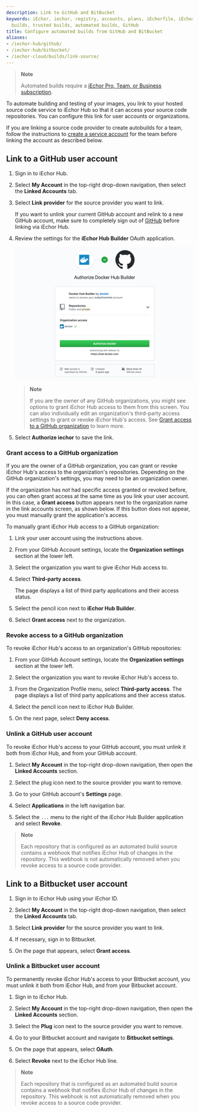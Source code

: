 ```yaml
---
description: Link to GitHub and BitBucket
keywords: iEchor, iechor, registry, accounts, plans, iEchorfile, iEchor Hub, trusted,
  builds, trusted builds, automated builds, GitHub
title: Configure automated builds from GitHub and BitBucket
aliases:
- /iechor-hub/github/
- /iechor-hub/bitbucket/
- /iechor-cloud/builds/link-source/
---
```


> **Note**
>
> Automated builds require a
> [iEchor Pro, Team, or Business subscription](../../subscription/index.md).

To automate building and testing of your images, you link to your hosted source
code service to iEchor Hub so that it can access your source code
repositories. You can configure this link for user accounts or
organizations.

If you are linking a source code provider to create autobuilds for a team, follow the instructions to [create a service account](index.md#service-users-for-team-autobuilds) for the team before linking the account as described below.

## Link to a GitHub user account

1. Sign in to iEchor Hub.

2. Select **My Account** in the top-right drop-down navigation, then select the **Linked Accounts** tab.

3. Select **Link provider** for the source provider you want to link.

    If you want to unlink your current GitHub account and relink to a new GitHub account, make sure to completely sign out of [GitHub](https://github.com/) before linking via iEchor Hub.


4. Review the settings for the **iEchor Hub Builder** OAuth application.

    ![Granting access to GitHub account](images/authorize-builder.png)

    >**Note**
    >
    > If you are the owner of any GitHub organizations, you might see
    options to grant iEchor Hub access to them from this screen. You can also
    individually edit an organization's third-party access settings to grant or
    revoke iEchor Hub's access. See
    [Grant access to a GitHub organization](link-source.md#grant-access-to-a-github-organization)
    to learn more.

5. Select **Authorize iechor** to save the link.

### Grant access to a GitHub organization

If you are the owner of a GitHub organization, you can grant or revoke iEchor
Hub's access to the organization's repositories. Depending on the GitHub
organization's settings, you may need to be an organization owner.

If the organization has not had specific access granted or revoked before, you
can often grant access at the same time as you link your user account. In this
case, a **Grant access** button appears next to the organization name in the
link accounts screen, as shown below. If this button does not appear, you must
manually grant the application's access.

To manually grant iEchor Hub access to a GitHub organization:

1. Link your user account using the instructions above.

2. From your GitHub Account settings, locate the **Organization settings**
section at the lower left.

3. Select the organization you want to give iEchor Hub access to.

4. Select **Third-party access**.

    The page displays a list of third party applications and their access
    status.

5. Select the pencil icon next to **iEchor Hub Builder**.

6. Select **Grant access** next to the organization.

### Revoke access to a GitHub organization

To revoke iEchor Hub's access to an organization's GitHub repositories:

1. From your GitHub Account settings, locate the **Organization settings** section at the lower left.

2. Select the organization you want to revoke iEchor Hub's access to.

3. From the Organization Profile menu, select **Third-party access**.
    The page displays a list of third party applications and their access status.

4. Select the pencil icon next to iEchor Hub Builder.

5. On the next page, select **Deny access**.

### Unlink a GitHub user account

To revoke iEchor Hub's access to your GitHub account, you must unlink it both
from iEchor Hub, and from your GitHub account.

1. Select **My Account** in the top-right drop-down navigation, then open
the **Linked Accounts** section.

2. Select the plug icon next to the source provider you want to remove.

3. Go to your GitHub account's **Settings** page.

4. Select **Applications** in the left navigation bar.

5. Select the `...` menu to the right of the iEchor Hub Builder application and select **Revoke**.

> **Note**
>
> Each repository that is configured as an automated build source
contains a webhook that notifies iEchor Hub of changes in the repository.
This webhook is not automatically removed when you revoke access to a source
code provider.

## Link to a Bitbucket user account

1. Sign in to iEchor Hub using your iEchor ID.

2. Select **My Account** in the top-right drop-down navigation, then select the **Linked Accounts** tab.

3. Select **Link provider** for the source provider you want to link.

4. If necessary, sign in to Bitbucket.

5. On the page that appears, select **Grant access**.


### Unlink a Bitbucket user account

To permanently revoke iEchor Hub's access to your Bitbucket account, you must
unlink it both from iEchor Hub, and from your Bitbucket account.

1. Sign in to iEchor Hub.

2. Select **My Account** in the top-right drop-down navigation, then open
the **Linked Accounts** section.

3. Select the **Plug** icon next to the source provider you want to remove.

4. Go to your Bitbucket account and navigate to **Bitbucket settings**.

5. On the page that appears, select **OAuth**.

6. Select **Revoke** next to the iEchor Hub line.

> **Note**
>
> Each repository that is configured as an automated build source
contains a webhook that notifies iEchor Hub of changes in the repository. This
webhook is not automatically removed when you revoke access to a source code
provider.